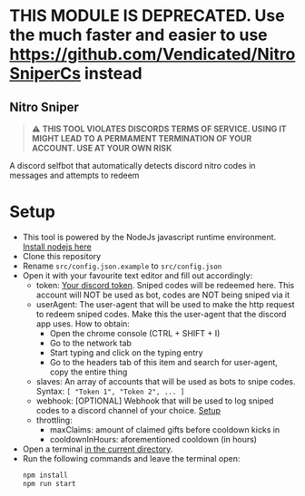 # THIS MODULE IS DEPRECATED. Use the much faster and easier to use https://github.com/Vendicated/NitroSniperCs instead

## Nitro Sniper

> :warning: **THIS TOOL VIOLATES DISCORDS TERMS OF SERVICE. USING IT MIGHT LEAD TO A PERMAMENT TERMINATION OF YOUR ACCOUNT. USE AT YOUR OWN RISK**

A discord selfbot that automatically detects discord nitro codes in messages and attempts to redeem

# Setup

-   This tool is powered by the NodeJs javascript runtime environment. [Install nodejs here](https://nodejs.org/en/download/)
-   Clone this repository
-   Rename `src/config.json.example` to `src/config.json`
-   Open it with your favourite text editor and fill out accordingly:
    -   token: [Your discord token](https://github.com/Tyrrrz/DiscordChatExporter/wiki/Obtaining-Token-and-Channel-IDs#how-to-get-a-user-token 'How to get discord token').
        Sniped codes will be redeemed here. This account will NOT be used as bot, codes are NOT being sniped via it
    -   userAgent: The user-agent that will be used to make the http request to redeem sniped codes. Make this the user-agent that the discord app uses. How to obtain:
        -   Open the chrome console (CTRL + SHIFT + I)
        -   Go to the network tab
        -   Start typing and click on the typing entry
        -   Go to the headers tab of this item and search for user-agent, copy the entire thing
    -   slaves: An array of accounts that will be used as bots to snipe codes. Syntax: `[ "Token 1", "Token 2", ... ]`
    -   webhook: [OPTIONAL] Webhook that will be used to log sniped codes to a discord channel of your choice. [Setup](https://support.discord.com/hc/en-us/articles/228383668-Intro-to-Webhooks)
    -   throttling:
        -   maxClaims: amount of claimed gifts before cooldown kicks in
        -   cooldownInHours: aforementioned cooldown (in hours)
-   Open a terminal [in the current directory](https://www.groovypost.com/howto/open-command-window-terminal-window-specific-folder-windows-mac-linux/).
-   Run the following commands and leave the terminal open:
    ```bash
    npm install
    npm run start
    ```
